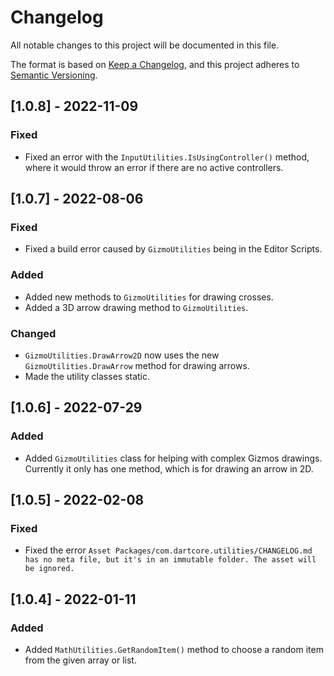 # Changelog

All notable changes to this project will be documented in this file.

The format is based on [Keep a Changelog](https://keepachangelog.com/en/1.0.0/),
and this project adheres to [Semantic Versioning](https://semver.org/spec/v2.0.0.html).

## [1.0.8] - 2022-11-09

### Fixed

-   Fixed an error with the `InputUtilities.IsUsingController()` method, where it would throw an error if there are no active controllers.

## [1.0.7] - 2022-08-06

### Fixed

-   Fixed a build error caused by `GizmoUtilities` being in the Editor Scripts.

### Added

-   Added new methods to `GizmoUtilities` for drawing crosses.
-   Added a 3D arrow drawing method to `GizmoUtilities`.

### Changed

-   `GizmoUtilities.DrawArrow2D` now uses the new `GizmoUtilities.DrawArrow` method for drawing arrows.
-   Made the utility classes static.

## [1.0.6] - 2022-07-29

### Added

-   Added `GizmoUtilities` class for helping with complex Gizmos drawings. Currently it only has one method, which is for drawing an arrow in 2D.

## [1.0.5] - 2022-02-08

### Fixed

-   Fixed the error `Asset Packages/com.dartcore.utilities/CHANGELOG.md has no meta file, but it's in an immutable folder. The asset will be ignored.`

## [1.0.4] - 2022-01-11

### Added

-   Added `MathUtilities.GetRandomItem()` method to choose a random item from the given array or list.
